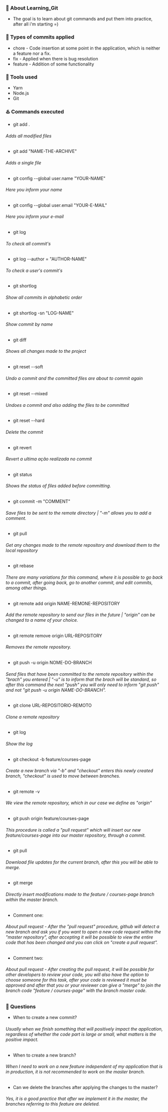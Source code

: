 ### :dart: About Learning_Git
* The goal is to learn about git commands and put them into practice, after all i'm starting =)


### :bookmark_tabs: Types of commits applied
* chore   - Code insertion at some point in the application, which is neither a feature nor a fix.
* fix     - Applied when there is bug resolution
* feature - Addition of some functionality

### :hammer: Tools used
* Yarn
* Node.js
* Git

### :hotsprings: Commands executed
* git add .						
###### Adds all modified files

* git add "NAME-THE-ARCHIVE"		
###### Adds a single file

* git config --global user.name "YOUR-NAME"
###### Here you inform your name

* git config --global user.email "YOUR-E-MAIL"
###### Here you inform your e-mail

* git log
###### To check all commit's

* git log --author = "AUTHOR-NAME"
###### To check a user's commit's

* git shortlog
###### Show all commits in alphabetic order

* git shortlog -sn "LOG-NAME"
###### Show commit by name

* git diff
###### Shows all changes made to the project

* git reset --soft
###### Undo a commit and the committed files are about to commit again

* git reset --mixed
###### Undoes a commit and also adding the files to be committed

* git reset --hard
###### Delete the commit

* git revert
###### Revert a ultima ação realizada no commit

* git status						
###### Shows the status of files added before committing.

* git commit -m "COMMENT"				
###### Save files to be sent to the remote directory | "-m" allows you to add a comment.

* git pull
###### Get any changes made to the remote repository and download them to the local repository

* git rebase
###### There are many variations for this command, where it is possible to go back to a commit, after going back, go to another commit, and edit commits, among other things.

* git remote add origin NAME-REMONE-REPOSITORY		
###### Add the remote repository to send our files in the future | "origin" can be changed to a name of your choice.

* git remote remove origin URL-REPOSITORY		
###### Removes the remote repository.

* git push -u origin NOME-DO-BRANCH			
###### Send files that have been committed to the remote repository within the "brach" you entered | "-u" is to inform that the brach will be standard, so after this command the next "push" you will only need to inform "git push" and not "git push -u origin NAME-DO-BRANCH".

* git clone URL-REPOSITORIO-REMOTO			
###### Clone a remote repository

* git log						
###### Show the log

* git checkout -b feature/courses-page
###### Create a new branch via "-b" and "checkout" enters this newly created branch, "checkout" is used to move between branches.

* git remote -v						
###### We view the remote repository, which in our case we define as "origin"

* git push origin feature/courses-page			
###### This procedure is called a "pull request" which will insert our new feature/courses-page into our master repository, through a commit.

* git pull
###### Download file updates for the current branch, after this you will be able to merge.

* git merge						
###### Directly insert modifications made to the feature / courses-page branch within the master branch.

* Comment one:
###### About pull request - After the "pull request" procedure, github will detect a new branch and ask you if you want to open a new code request within the "master repository", after accepting it will be possible to view the entire code that has been changed and you can click on "create a pull request".

* Comment two:
###### About pull request - After creating the pull request, it will be possible for other developers to review your code, you will also have the option to choose someone for this task, after your code is reviewed it must be approved and after that you or your reviewer can give a "merge" to join the branch code "feature / courses-page" with the branch master code.


### :pushpin: Questions

* When to create a new commit?
###### Usually when we finish something that will positively impact the application, regardless of whether the code part is large or small, what matters is the positive impact.

* When to create a new branch?
###### When I need to work on a new feature independent of my application that is in production, it is not recommended to work on the master branch.

* Can we delete the branches after applying the changes to the master?
###### Yes, it is a good practice that after we implement it in the master, the branches referring to this feature are deleted.
